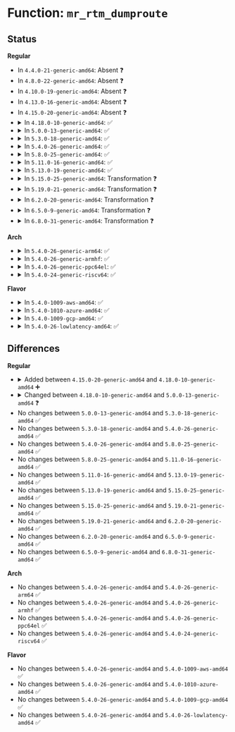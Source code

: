 # Function: <code>mr_rtm_dumproute</code>

## Status
<b>Regular</b>
<ul>
<li>
In <code>4.4.0-21-generic-amd64</code>: Absent ❓
</li>
<li>
In <code>4.8.0-22-generic-amd64</code>: Absent ❓
</li>
<li>
In <code>4.10.0-19-generic-amd64</code>: Absent ❓
</li>
<li>
In <code>4.13.0-16-generic-amd64</code>: Absent ❓
</li>
<li>
In <code>4.15.0-20-generic-amd64</code>: Absent ❓
</li>
<li>
<details>
<summary>In <code>4.18.0-10-generic-amd64</code>: ✅</summary>

```c
int mr_rtm_dumproute(struct sk_buff * skb, struct netlink_callback * cb, struct mr_table * (*)(struct net *, struct mr_table *) iter, int (*)(struct mr_table *, struct sk_buff *, u32, u32, struct mr_mfc *, int, int) fill, spinlock_t * lock)
```

```json
{
  "name": "mr_rtm_dumproute",
  "collision_type": "Unique Global",
  "inline_type": "No",
  "funcs": [
    {
      "addr": 18446744071588561328,
      "name": "mr_rtm_dumproute",
      "external": true,
      "loc": "net/ipv4/ipmr_base.c:270",
      "file": "net/ipv4/ipmr_base.c",
      "inline": "seen, unknown",
      "caller_inline": [],
      "caller_func": [
        "net/ipv4/ipmr.c:ipmr_rtm_dumproute",
        "net/ipv6/ip6mr.c:ip6mr_rtm_dumproute"
      ]
    }
  ],
  "symbols": [
    {
      "addr": 18446744071588561328,
      "name": "mr_rtm_dumproute",
      "section": ".text",
      "bind": "STB_GLOBAL",
      "size": 462
    }
  ]
}
```
</details>
</li>
<li>
<details>
<summary>In <code>5.0.0-13-generic-amd64</code>: ✅</summary>

```c
int mr_rtm_dumproute(struct sk_buff * skb, struct netlink_callback * cb, struct mr_table * (*)(struct net *, struct mr_table *) iter, int (*)(struct mr_table *, struct sk_buff *, u32, u32, struct mr_mfc *, int, int) fill, spinlock_t * lock, struct fib_dump_filter * filter)
```

```json
{
  "name": "mr_rtm_dumproute",
  "collision_type": "Unique Global",
  "inline_type": "No",
  "funcs": [
    {
      "addr": 18446744071588758864,
      "name": "mr_rtm_dumproute",
      "external": true,
      "loc": "net/ipv4/ipmr_base.c:346",
      "file": "net/ipv4/ipmr_base.c",
      "inline": "seen, unknown",
      "caller_inline": [],
      "caller_func": [
        "net/ipv4/ipmr.c:ipmr_rtm_dumproute",
        "net/ipv6/ip6mr.c:ip6mr_rtm_dumproute"
      ]
    }
  ],
  "symbols": [
    {
      "addr": 18446744071588758864,
      "name": "mr_rtm_dumproute",
      "section": ".text",
      "bind": "STB_GLOBAL",
      "size": 205
    }
  ]
}
```
</details>
</li>
<li>
<details>
<summary>In <code>5.3.0-18-generic-amd64</code>: ✅</summary>

```c
int mr_rtm_dumproute(struct sk_buff * skb, struct netlink_callback * cb, struct mr_table * (*)(struct net *, struct mr_table *) iter, int (*)(struct mr_table *, struct sk_buff *, u32, u32, struct mr_mfc *, int, int) fill, spinlock_t * lock, struct fib_dump_filter * filter)
```

```json
{
  "name": "mr_rtm_dumproute",
  "collision_type": "Unique Global",
  "inline_type": "No",
  "funcs": [
    {
      "addr": 18446744071589191808,
      "name": "mr_rtm_dumproute",
      "external": true,
      "loc": "net/ipv4/ipmr_base.c:344",
      "file": "net/ipv4/ipmr_base.c",
      "inline": "seen, unknown",
      "caller_inline": [],
      "caller_func": [
        "net/ipv4/ipmr.c:ipmr_rtm_dumproute",
        "net/ipv6/ip6mr.c:ip6mr_rtm_dumproute"
      ]
    }
  ],
  "symbols": [
    {
      "addr": 18446744071589191808,
      "name": "mr_rtm_dumproute",
      "section": ".text",
      "bind": "STB_GLOBAL",
      "size": 223
    }
  ]
}
```
</details>
</li>
<li>
<details>
<summary>In <code>5.4.0-26-generic-amd64</code>: ✅</summary>

```c
int mr_rtm_dumproute(struct sk_buff * skb, struct netlink_callback * cb, struct mr_table * (*)(struct net *, struct mr_table *) iter, int (*)(struct mr_table *, struct sk_buff *, u32, u32, struct mr_mfc *, int, int) fill, spinlock_t * lock, struct fib_dump_filter * filter)
```

```json
{
  "name": "mr_rtm_dumproute",
  "collision_type": "Unique Global",
  "inline_type": "No",
  "funcs": [
    {
      "addr": 18446744071589417248,
      "name": "mr_rtm_dumproute",
      "external": true,
      "loc": "net/ipv4/ipmr_base.c:344",
      "file": "net/ipv4/ipmr_base.c",
      "inline": "seen, unknown",
      "caller_inline": [],
      "caller_func": [
        "net/ipv4/ipmr.c:ipmr_rtm_dumproute",
        "net/ipv6/ip6mr.c:ip6mr_rtm_dumproute"
      ]
    }
  ],
  "symbols": [
    {
      "addr": 18446744071589417248,
      "name": "mr_rtm_dumproute",
      "section": ".text",
      "bind": "STB_GLOBAL",
      "size": 223
    }
  ]
}
```
</details>
</li>
<li>
<details>
<summary>In <code>5.8.0-25-generic-amd64</code>: ✅</summary>

```c
int mr_rtm_dumproute(struct sk_buff * skb, struct netlink_callback * cb, struct mr_table * (*)(struct net *, struct mr_table *) iter, int (*)(struct mr_table *, struct sk_buff *, u32, u32, struct mr_mfc *, int, int) fill, spinlock_t * lock, struct fib_dump_filter * filter)
```

```json
{
  "name": "mr_rtm_dumproute",
  "collision_type": "Unique Global",
  "inline_type": "No",
  "funcs": [
    {
      "addr": 18446744071590406880,
      "name": "mr_rtm_dumproute",
      "external": true,
      "loc": "net/ipv4/ipmr_base.c:344",
      "file": "net/ipv4/ipmr_base.c",
      "inline": "seen, unknown",
      "caller_inline": [],
      "caller_func": [
        "net/ipv4/ipmr.c:ipmr_rtm_dumproute",
        "net/ipv6/ip6mr.c:ip6mr_rtm_dumproute"
      ]
    }
  ],
  "symbols": [
    {
      "addr": 18446744071590406880,
      "name": "mr_rtm_dumproute",
      "section": ".text",
      "bind": "STB_GLOBAL",
      "size": 225
    }
  ]
}
```
</details>
</li>
<li>
<details>
<summary>In <code>5.11.0-16-generic-amd64</code>: ✅</summary>

```c
int mr_rtm_dumproute(struct sk_buff * skb, struct netlink_callback * cb, struct mr_table * (*)(struct net *, struct mr_table *) iter, int (*)(struct mr_table *, struct sk_buff *, u32, u32, struct mr_mfc *, int, int) fill, spinlock_t * lock, struct fib_dump_filter * filter)
```

```json
{
  "name": "mr_rtm_dumproute",
  "collision_type": "Unique Global",
  "inline_type": "No",
  "funcs": [
    {
      "addr": 18446744071590464720,
      "name": "mr_rtm_dumproute",
      "external": true,
      "loc": "net/ipv4/ipmr_base.c:344",
      "file": "net/ipv4/ipmr_base.c",
      "inline": "seen, unknown",
      "caller_inline": [],
      "caller_func": [
        "net/ipv4/ipmr.c:ipmr_rtm_dumproute",
        "net/ipv6/ip6mr.c:ip6mr_rtm_dumproute"
      ]
    }
  ],
  "symbols": [
    {
      "addr": 18446744071590464720,
      "name": "mr_rtm_dumproute",
      "section": ".text",
      "bind": "STB_GLOBAL",
      "size": 230
    }
  ]
}
```
</details>
</li>
<li>
<details>
<summary>In <code>5.13.0-19-generic-amd64</code>: ✅</summary>

```c
int mr_rtm_dumproute(struct sk_buff * skb, struct netlink_callback * cb, struct mr_table * (*)(struct net *, struct mr_table *) iter, int (*)(struct mr_table *, struct sk_buff *, u32, u32, struct mr_mfc *, int, int) fill, spinlock_t * lock, struct fib_dump_filter * filter)
```

```json
{
  "name": "mr_rtm_dumproute",
  "collision_type": "Unique Global",
  "inline_type": "No",
  "funcs": [
    {
      "addr": 18446744071590390480,
      "name": "mr_rtm_dumproute",
      "external": true,
      "loc": "net/ipv4/ipmr_base.c:344",
      "file": "net/ipv4/ipmr_base.c",
      "inline": "seen, unknown",
      "caller_inline": [],
      "caller_func": [
        "net/ipv4/ipmr.c:ipmr_rtm_dumproute",
        "net/ipv6/ip6mr.c:ip6mr_rtm_dumproute"
      ]
    }
  ],
  "symbols": [
    {
      "addr": 18446744071590390480,
      "name": "mr_rtm_dumproute",
      "section": ".text",
      "bind": "STB_GLOBAL",
      "size": 230
    }
  ]
}
```
</details>
</li>
<li>
<details>
<summary>In <code>5.15.0-25-generic-amd64</code>: Transformation ❓</summary>

```c
int mr_rtm_dumproute(struct sk_buff * skb, struct netlink_callback * cb, struct mr_table * (*)(struct net *, struct mr_table *) iter, int (*)(struct mr_table *, struct sk_buff *, u32, u32, struct mr_mfc *, int, int) fill, spinlock_t * lock, struct fib_dump_filter * filter)
```

```json
{
  "name": "mr_rtm_dumproute",
  "collision_type": "Unique Global",
  "inline_type": "No",
  "funcs": [
    {
      "addr": 0,
      "name": "mr_rtm_dumproute",
      "external": true,
      "loc": "net/ipv4/ipmr_base.c:344",
      "file": "net/ipv4/ipmr_base.c",
      "inline": "seen, unknown",
      "caller_inline": [],
      "caller_func": [
        "net/ipv4/ipmr.c:ipmr_rtm_dumproute",
        "net/ipv6/ip6mr.c:ip6mr_rtm_dumproute"
      ]
    }
  ],
  "symbols": [
    {
      "addr": 18446744071592733669,
      "name": "mr_rtm_dumproute.cold",
      "section": ".text",
      "bind": "STB_LOCAL",
      "size": 28
    },
    {
      "addr": 18446744071591185488,
      "name": "mr_rtm_dumproute",
      "section": ".text",
      "bind": "STB_GLOBAL",
      "size": 249
    }
  ]
}
```
</details>
</li>
<li>
<details>
<summary>In <code>5.19.0-21-generic-amd64</code>: Transformation ❓</summary>

```c
int mr_rtm_dumproute(struct sk_buff * skb, struct netlink_callback * cb, struct mr_table * (*)(struct net *, struct mr_table *) iter, int (*)(struct mr_table *, struct sk_buff *, u32, u32, struct mr_mfc *, int, int) fill, spinlock_t * lock, struct fib_dump_filter * filter)
```

```json
{
  "name": "mr_rtm_dumproute",
  "collision_type": "Unique Global",
  "inline_type": "No",
  "funcs": [
    {
      "addr": 0,
      "name": "mr_rtm_dumproute",
      "external": true,
      "loc": "net/ipv4/ipmr_base.c:344",
      "file": "net/ipv4/ipmr_base.c",
      "inline": "seen, unknown",
      "caller_inline": [],
      "caller_func": [
        "net/ipv4/ipmr.c:ipmr_rtm_dumproute",
        "net/ipv6/ip6mr.c:ip6mr_rtm_dumproute"
      ]
    }
  ],
  "symbols": [
    {
      "addr": 18446744071594620198,
      "name": "mr_rtm_dumproute.cold",
      "section": ".text",
      "bind": "STB_LOCAL",
      "size": 36
    },
    {
      "addr": 18446744071592844576,
      "name": "mr_rtm_dumproute",
      "section": ".text",
      "bind": "STB_GLOBAL",
      "size": 280
    }
  ]
}
```
</details>
</li>
<li>
<details>
<summary>In <code>6.2.0-20-generic-amd64</code>: Transformation ❓</summary>

```c
int mr_rtm_dumproute(struct sk_buff * skb, struct netlink_callback * cb, struct mr_table * (*)(struct net *, struct mr_table *) iter, int (*)(struct mr_table *, struct sk_buff *, u32, u32, struct mr_mfc *, int, int) fill, spinlock_t * lock, struct fib_dump_filter * filter)
```

```json
{
  "name": "mr_rtm_dumproute",
  "collision_type": "Unique Global",
  "inline_type": "No",
  "funcs": [
    {
      "addr": 0,
      "name": "mr_rtm_dumproute",
      "external": true,
      "loc": "net/ipv4/ipmr_base.c:353",
      "file": "net/ipv4/ipmr_base.c",
      "inline": "seen, unknown",
      "caller_inline": [],
      "caller_func": [
        "net/ipv4/ipmr.c:ipmr_rtm_dumproute",
        "net/ipv6/ip6mr.c:ip6mr_rtm_dumproute"
      ]
    }
  ],
  "symbols": [
    {
      "addr": 18446744071596354987,
      "name": "mr_rtm_dumproute.cold",
      "section": ".text",
      "bind": "STB_LOCAL",
      "size": 36
    },
    {
      "addr": 18446744071594721440,
      "name": "mr_rtm_dumproute",
      "section": ".text",
      "bind": "STB_GLOBAL",
      "size": 280
    }
  ]
}
```
</details>
</li>
<li>
<details>
<summary>In <code>6.5.0-9-generic-amd64</code>: Transformation ❓</summary>

```c
int mr_rtm_dumproute(struct sk_buff * skb, struct netlink_callback * cb, struct mr_table * (*)(struct net *, struct mr_table *) iter, int (*)(struct mr_table *, struct sk_buff *, u32, u32, struct mr_mfc *, int, int) fill, spinlock_t * lock, struct fib_dump_filter * filter)
```

```json
{
  "name": "mr_rtm_dumproute",
  "collision_type": "Unique Global",
  "inline_type": "No",
  "funcs": [
    {
      "addr": 0,
      "name": "mr_rtm_dumproute",
      "external": true,
      "loc": "net/ipv4/ipmr_base.c:353",
      "file": "net/ipv4/ipmr_base.c",
      "inline": "seen, unknown",
      "caller_inline": [],
      "caller_func": [
        "net/ipv4/ipmr.c:ipmr_rtm_dumproute",
        "net/ipv6/ip6mr.c:ip6mr_rtm_dumproute"
      ]
    }
  ],
  "symbols": [
    {
      "addr": 18446744071596883795,
      "name": "mr_rtm_dumproute.cold",
      "section": ".text",
      "bind": "STB_LOCAL",
      "size": 36
    },
    {
      "addr": 18446744071595113520,
      "name": "mr_rtm_dumproute",
      "section": ".text",
      "bind": "STB_GLOBAL",
      "size": 280
    }
  ]
}
```
</details>
</li>
<li>
<details>
<summary>In <code>6.8.0-31-generic-amd64</code>: Transformation ❓</summary>

```c
int mr_rtm_dumproute(struct sk_buff * skb, struct netlink_callback * cb, struct mr_table * (*)(struct net *, struct mr_table *) iter, int (*)(struct mr_table *, struct sk_buff *, u32, u32, struct mr_mfc *, int, int) fill, spinlock_t * lock, struct fib_dump_filter * filter)
```

```json
{
  "name": "mr_rtm_dumproute",
  "collision_type": "Unique Global",
  "inline_type": "No",
  "funcs": [
    {
      "addr": 0,
      "name": "mr_rtm_dumproute",
      "external": true,
      "loc": "net/ipv4/ipmr_base.c:353",
      "file": "net/ipv4/ipmr_base.c",
      "inline": "seen, unknown",
      "caller_inline": [],
      "caller_func": [
        "net/ipv4/ipmr.c:ipmr_rtm_dumproute",
        "net/ipv6/ip6mr.c:ip6mr_rtm_dumproute"
      ]
    }
  ],
  "symbols": [
    {
      "addr": 18446744071597807967,
      "name": "mr_rtm_dumproute.cold",
      "section": ".text",
      "bind": "STB_LOCAL",
      "size": 36
    },
    {
      "addr": 18446744071595926240,
      "name": "mr_rtm_dumproute",
      "section": ".text",
      "bind": "STB_GLOBAL",
      "size": 280
    }
  ]
}
```
</details>
</li>
</ul>
<b>Arch</b>
<ul>
<li>
<details>
<summary>In <code>5.4.0-26-generic-arm64</code>: ✅</summary>

```c
int mr_rtm_dumproute(struct sk_buff * skb, struct netlink_callback * cb, struct mr_table * (*)(struct net *, struct mr_table *) iter, int (*)(struct mr_table *, struct sk_buff *, u32, u32, struct mr_mfc *, int, int) fill, spinlock_t * lock, struct fib_dump_filter * filter)
```

```json
{
  "name": "mr_rtm_dumproute",
  "collision_type": "Unique Global",
  "inline_type": "No",
  "funcs": [
    {
      "addr": 18446603336503070928,
      "name": "mr_rtm_dumproute",
      "external": true,
      "loc": "net/ipv4/ipmr_base.c:344",
      "file": "net/ipv4/ipmr_base.c",
      "inline": "seen, unknown",
      "caller_inline": [],
      "caller_func": [
        "net/ipv4/ipmr.c:ipmr_rtm_dumproute",
        "net/ipv6/ip6mr.c:ip6mr_rtm_dumproute"
      ]
    }
  ],
  "symbols": [
    {
      "addr": 18446603336503070928,
      "name": "mr_rtm_dumproute",
      "section": ".text",
      "bind": "STB_GLOBAL",
      "size": 268
    }
  ]
}
```
</details>
</li>
<li>
<details>
<summary>In <code>5.4.0-26-generic-armhf</code>: ✅</summary>

```c
int mr_rtm_dumproute(struct sk_buff * skb, struct netlink_callback * cb, struct mr_table * (*)(struct net *, struct mr_table *) iter, int (*)(struct mr_table *, struct sk_buff *, u32, u32, struct mr_mfc *, int, int) fill, spinlock_t * lock, struct fib_dump_filter * filter)
```

```json
{
  "name": "mr_rtm_dumproute",
  "collision_type": "Unique Global",
  "inline_type": "No",
  "funcs": [
    {
      "addr": 3235752660,
      "name": "mr_rtm_dumproute",
      "external": true,
      "loc": "net/ipv4/ipmr_base.c:344",
      "file": "net/ipv4/ipmr_base.c",
      "inline": "seen, unknown",
      "caller_inline": [],
      "caller_func": [
        "net/ipv4/ipmr.c:ipmr_rtm_dumproute",
        "net/ipv6/ip6mr.c:ip6mr_rtm_dumproute"
      ]
    }
  ],
  "symbols": [
    {
      "addr": 3235752660,
      "name": "mr_rtm_dumproute",
      "section": ".text",
      "bind": "STB_GLOBAL",
      "size": 260
    }
  ]
}
```
</details>
</li>
<li>
<details>
<summary>In <code>5.4.0-26-generic-ppc64el</code>: ✅</summary>

```c
int mr_rtm_dumproute(struct sk_buff * skb, struct netlink_callback * cb, struct mr_table * (*)(struct net *, struct mr_table *) iter, int (*)(struct mr_table *, struct sk_buff *, u32, u32, struct mr_mfc *, int, int) fill, spinlock_t * lock, struct fib_dump_filter * filter)
```

```json
{
  "name": "mr_rtm_dumproute",
  "collision_type": "Unique Global",
  "inline_type": "No",
  "funcs": [
    {
      "addr": 13835058055296772336,
      "name": "mr_rtm_dumproute",
      "external": true,
      "loc": "net/ipv4/ipmr_base.c:344",
      "file": "net/ipv4/ipmr_base.c",
      "inline": "seen, unknown",
      "caller_inline": [],
      "caller_func": [
        "net/ipv4/ipmr.c:ipmr_rtm_dumproute",
        "net/ipv6/ip6mr.c:ip6mr_rtm_dumproute"
      ]
    }
  ],
  "symbols": [
    {
      "addr": 13835058055296772336,
      "name": "mr_rtm_dumproute",
      "section": ".text",
      "bind": "STB_GLOBAL",
      "size": 420
    }
  ]
}
```
</details>
</li>
<li>
<details>
<summary>In <code>5.4.0-24-generic-riscv64</code>: ✅</summary>

```c
int mr_rtm_dumproute(struct sk_buff * skb, struct netlink_callback * cb, struct mr_table * (*)(struct net *, struct mr_table *) iter, int (*)(struct mr_table *, struct sk_buff *, u32, u32, struct mr_mfc *, int, int) fill, spinlock_t * lock, struct fib_dump_filter * filter)
```

```json
{
  "name": "mr_rtm_dumproute",
  "collision_type": "Unique Global",
  "inline_type": "No",
  "funcs": [
    {
      "addr": 18446743936279126990,
      "name": "mr_rtm_dumproute",
      "external": true,
      "loc": "net/ipv4/ipmr_base.c:344",
      "file": "net/ipv4/ipmr_base.c",
      "inline": "seen, unknown",
      "caller_inline": [],
      "caller_func": [
        "net/ipv4/ipmr.c:ipmr_rtm_dumproute",
        "net/ipv6/ip6mr.c:ip6mr_rtm_dumproute"
      ]
    }
  ],
  "symbols": [
    {
      "addr": 18446743936279126990,
      "name": "mr_rtm_dumproute",
      "section": ".text",
      "bind": "STB_GLOBAL",
      "size": 206
    }
  ]
}
```
</details>
</li>
</ul>
<b>Flavor</b>
<ul>
<li>
<details>
<summary>In <code>5.4.0-1009-aws-amd64</code>: ✅</summary>

```c
int mr_rtm_dumproute(struct sk_buff * skb, struct netlink_callback * cb, struct mr_table * (*)(struct net *, struct mr_table *) iter, int (*)(struct mr_table *, struct sk_buff *, u32, u32, struct mr_mfc *, int, int) fill, spinlock_t * lock, struct fib_dump_filter * filter)
```

```json
{
  "name": "mr_rtm_dumproute",
  "collision_type": "Unique Global",
  "inline_type": "No",
  "funcs": [
    {
      "addr": 18446744071589021616,
      "name": "mr_rtm_dumproute",
      "external": true,
      "loc": "net/ipv4/ipmr_base.c:344",
      "file": "net/ipv4/ipmr_base.c",
      "inline": "seen, unknown",
      "caller_inline": [],
      "caller_func": [
        "net/ipv4/ipmr.c:ipmr_rtm_dumproute",
        "net/ipv6/ip6mr.c:ip6mr_rtm_dumproute"
      ]
    }
  ],
  "symbols": [
    {
      "addr": 18446744071589021616,
      "name": "mr_rtm_dumproute",
      "section": ".text",
      "bind": "STB_GLOBAL",
      "size": 223
    }
  ]
}
```
</details>
</li>
<li>
<details>
<summary>In <code>5.4.0-1010-azure-amd64</code>: ✅</summary>

```c
int mr_rtm_dumproute(struct sk_buff * skb, struct netlink_callback * cb, struct mr_table * (*)(struct net *, struct mr_table *) iter, int (*)(struct mr_table *, struct sk_buff *, u32, u32, struct mr_mfc *, int, int) fill, spinlock_t * lock, struct fib_dump_filter * filter)
```

```json
{
  "name": "mr_rtm_dumproute",
  "collision_type": "Unique Global",
  "inline_type": "No",
  "funcs": [
    {
      "addr": 18446744071588744672,
      "name": "mr_rtm_dumproute",
      "external": true,
      "loc": "net/ipv4/ipmr_base.c:344",
      "file": "net/ipv4/ipmr_base.c",
      "inline": "seen, unknown",
      "caller_inline": [],
      "caller_func": [
        "net/ipv4/ipmr.c:ipmr_rtm_dumproute",
        "net/ipv6/ip6mr.c:ip6mr_rtm_dumproute"
      ]
    }
  ],
  "symbols": [
    {
      "addr": 18446744071588744672,
      "name": "mr_rtm_dumproute",
      "section": ".text",
      "bind": "STB_GLOBAL",
      "size": 223
    }
  ]
}
```
</details>
</li>
<li>
<details>
<summary>In <code>5.4.0-1009-gcp-amd64</code>: ✅</summary>

```c
int mr_rtm_dumproute(struct sk_buff * skb, struct netlink_callback * cb, struct mr_table * (*)(struct net *, struct mr_table *) iter, int (*)(struct mr_table *, struct sk_buff *, u32, u32, struct mr_mfc *, int, int) fill, spinlock_t * lock, struct fib_dump_filter * filter)
```

```json
{
  "name": "mr_rtm_dumproute",
  "collision_type": "Unique Global",
  "inline_type": "No",
  "funcs": [
    {
      "addr": 18446744071589458000,
      "name": "mr_rtm_dumproute",
      "external": true,
      "loc": "net/ipv4/ipmr_base.c:344",
      "file": "net/ipv4/ipmr_base.c",
      "inline": "seen, unknown",
      "caller_inline": [],
      "caller_func": [
        "net/ipv4/ipmr.c:ipmr_rtm_dumproute",
        "net/ipv6/ip6mr.c:ip6mr_rtm_dumproute"
      ]
    }
  ],
  "symbols": [
    {
      "addr": 18446744071589458000,
      "name": "mr_rtm_dumproute",
      "section": ".text",
      "bind": "STB_GLOBAL",
      "size": 223
    }
  ]
}
```
</details>
</li>
<li>
<details>
<summary>In <code>5.4.0-26-lowlatency-amd64</code>: ✅</summary>

```c
int mr_rtm_dumproute(struct sk_buff * skb, struct netlink_callback * cb, struct mr_table * (*)(struct net *, struct mr_table *) iter, int (*)(struct mr_table *, struct sk_buff *, u32, u32, struct mr_mfc *, int, int) fill, spinlock_t * lock, struct fib_dump_filter * filter)
```

```json
{
  "name": "mr_rtm_dumproute",
  "collision_type": "Unique Global",
  "inline_type": "No",
  "funcs": [
    {
      "addr": 18446744071589504368,
      "name": "mr_rtm_dumproute",
      "external": true,
      "loc": "net/ipv4/ipmr_base.c:344",
      "file": "net/ipv4/ipmr_base.c",
      "inline": "seen, unknown",
      "caller_inline": [],
      "caller_func": [
        "net/ipv4/ipmr.c:ipmr_rtm_dumproute",
        "net/ipv6/ip6mr.c:ip6mr_rtm_dumproute"
      ]
    }
  ],
  "symbols": [
    {
      "addr": 18446744071589504368,
      "name": "mr_rtm_dumproute",
      "section": ".text",
      "bind": "STB_GLOBAL",
      "size": 236
    }
  ]
}
```
</details>
</li>
</ul>

## Differences
<b>Regular</b>
<ul>
<li>
<details>
<summary>Added between <code>4.15.0-20-generic-amd64</code> and <code>4.18.0-10-generic-amd64</code> ➕</summary>

```c
int mr_rtm_dumproute(struct sk_buff * skb, struct netlink_callback * cb, struct mr_table * (*)(struct net *, struct mr_table *) iter, int (*)(struct mr_table *, struct sk_buff *, u32, u32, struct mr_mfc *, int, int) fill, spinlock_t * lock)
```
</details>
</li>
<li>
<details>
<summary>Changed between <code>4.18.0-10-generic-amd64</code> and <code>5.0.0-13-generic-amd64</code> ❓</summary>
<ul>
<li>
<b>Param added. </b>
<code>struct fib_dump_filter * filter</code>
</li>
</ul>
</details>
</li>
<li>
No changes between <code>5.0.0-13-generic-amd64</code> and <code>5.3.0-18-generic-amd64</code> ✅
</li>
<li>
No changes between <code>5.3.0-18-generic-amd64</code> and <code>5.4.0-26-generic-amd64</code> ✅
</li>
<li>
No changes between <code>5.4.0-26-generic-amd64</code> and <code>5.8.0-25-generic-amd64</code> ✅
</li>
<li>
No changes between <code>5.8.0-25-generic-amd64</code> and <code>5.11.0-16-generic-amd64</code> ✅
</li>
<li>
No changes between <code>5.11.0-16-generic-amd64</code> and <code>5.13.0-19-generic-amd64</code> ✅
</li>
<li>
No changes between <code>5.13.0-19-generic-amd64</code> and <code>5.15.0-25-generic-amd64</code> ✅
</li>
<li>
No changes between <code>5.15.0-25-generic-amd64</code> and <code>5.19.0-21-generic-amd64</code> ✅
</li>
<li>
No changes between <code>5.19.0-21-generic-amd64</code> and <code>6.2.0-20-generic-amd64</code> ✅
</li>
<li>
No changes between <code>6.2.0-20-generic-amd64</code> and <code>6.5.0-9-generic-amd64</code> ✅
</li>
<li>
No changes between <code>6.5.0-9-generic-amd64</code> and <code>6.8.0-31-generic-amd64</code> ✅
</li>
</ul>
<b>Arch</b>
<ul>
<li>
No changes between <code>5.4.0-26-generic-amd64</code> and <code>5.4.0-26-generic-arm64</code> ✅
</li>
<li>
No changes between <code>5.4.0-26-generic-amd64</code> and <code>5.4.0-26-generic-armhf</code> ✅
</li>
<li>
No changes between <code>5.4.0-26-generic-amd64</code> and <code>5.4.0-26-generic-ppc64el</code> ✅
</li>
<li>
No changes between <code>5.4.0-26-generic-amd64</code> and <code>5.4.0-24-generic-riscv64</code> ✅
</li>
</ul>
<b>Flavor</b>
<ul>
<li>
No changes between <code>5.4.0-26-generic-amd64</code> and <code>5.4.0-1009-aws-amd64</code> ✅
</li>
<li>
No changes between <code>5.4.0-26-generic-amd64</code> and <code>5.4.0-1010-azure-amd64</code> ✅
</li>
<li>
No changes between <code>5.4.0-26-generic-amd64</code> and <code>5.4.0-1009-gcp-amd64</code> ✅
</li>
<li>
No changes between <code>5.4.0-26-generic-amd64</code> and <code>5.4.0-26-lowlatency-amd64</code> ✅
</li>
</ul>
